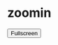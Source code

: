# zoomin 
<button onclick="goFullscreen('embededGame'); return false">Fullscreen</button>
 
<script>
function goFullscreen(id) {
    var element = document.getElementById(id);
    if (element.mozRequestFullScreen) {
      element.mozRequestFullScreen();
    } else if (element.webkitRequestFullScreen) {
      element.webkitRequestFullScreen();
    }
}
</script>
